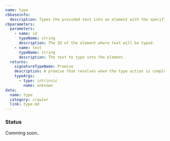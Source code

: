 ```yaml
---
name: type
cbbaseinfo:
  description: Types the provided text into an element with the specified ID.
cbparameters:
  parameters:
    - name: id
      typeName: string
      description: The ID of the element where text will be typed.
    - name: text
      typeName: string
      description: The text to type into the element.
  returns:
    signatureTypeName: Promise
    description: A promise that resolves when the type action is complete.
    typeArgs:
      - type: intrinsic
        name: unknown
data:
  name: type
  category: crawler
  link: type.md
---
```

<CBBaseInfo/> 
 <CBParameters/>

### Status 
Comming soon..